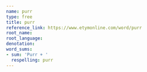 ```yaml
---
name: purr
type: free
title: purr
reference_link: https://www.etymonline.com/word/purr
root_name: 
root_language: 
denotation: 
word_sums:
- sum: 'Purr + '
  respelling: purr
---
```

